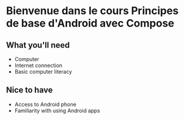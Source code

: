 # Bienvenue dans le cours Principes de base d'Android avec Compose

## What you'll need

- Computer
- Internet connection
- Basic computer literacy

## Nice to have

- Access to Android phone
- Familiarity with using Android apps
